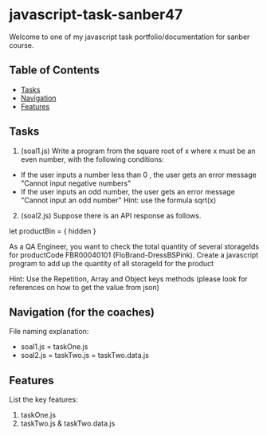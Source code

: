 # javascript-task-sanber47
Welcome to one of my javascript task portfolio/documentation for sanber course.

## Table of Contents

- [Tasks](#tasks)
- [Navigation](#navigation)
- [Features](#features)

## Tasks
1. (soal1.js) Write a program from the square root of x where x must be an even number, with the following conditions:
- If the user inputs a number less than 0 , the user gets an error message "Cannot input negative numbers"
- If the user inputs an odd number, the user gets an error message "Cannot input an odd number"
Hint: use the formula sqrt(x)

2. (soal2.js) Suppose there is an API response as follows.

let productBin = { hidden }

As a QA Engineer, you want to check the total quantity of several storageIds for productCode FBR00040101 (FloBrand-DressBSPink). 
Create a javascript program to add up the quantity of all storageId for the product
 
Hint: Use the Repetition, Array and Object keys methods (please look for references on how to get the value from json)

## Navigation (for the coaches)

 File naming explanation:
- soal1.js = taskOne.js
- soal2.js = taskTwo.js
           = taskTwo.data.js

## Features

List the key features:
  1. taskOne.js
  2. taskTwo.js & taskTwo.data.js
